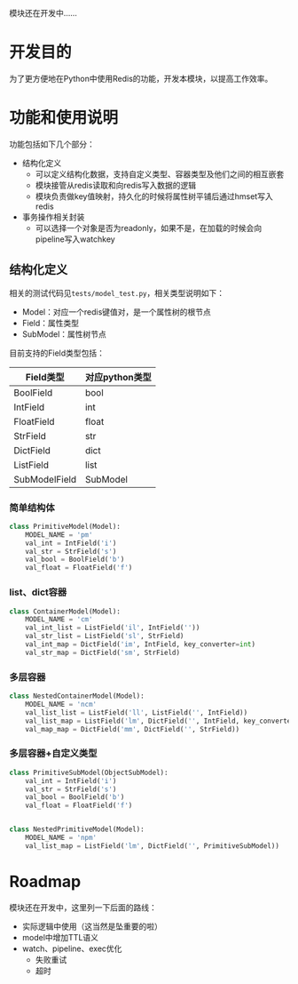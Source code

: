 模块还在开发中……


# 开发目的

为了更方便地在Python中使用Redis的功能，开发本模块，以提高工作效率。


# 功能和使用说明

功能包括如下几个部分：

* 结构化定义
    * 可以定义结构化数据，支持自定义类型、容器类型及他们之间的相互嵌套
    * 模块接管从redis读取和向redis写入数据的逻辑
    * 模块负责做key值映射，持久化的时候将属性树平铺后通过hmset写入redis
* 事务操作相关封装
    * 可以选择一个对象是否为readonly，如果不是，在加载的时候会向pipeline写入watchkey


## 结构化定义

相关的测试代码见`tests/model_test.py`，相关类型说明如下：

* Model：对应一个redis键值对，是一个属性树的根节点
* Field：属性类型
* SubModel：属性树节点

目前支持的Field类型包括：

| Field类型 | 对应python类型 |
| ----- | ----- |
| BoolField | bool |
| IntField | int |
| FloatField | float |
| StrField | str |
| DictField | dict |
| ListField | list |
| SubModelField | SubModel |



### 简单结构体

```python
class PrimitiveModel(Model):
    MODEL_NAME = 'pm'
    val_int = IntField('i')
    val_str = StrField('s')
    val_bool = BoolField('b')
    val_float = FloatField('f')
```


### list、dict容器

```python
class ContainerModel(Model):
    MODEL_NAME = 'cm'
    val_int_list = ListField('il', IntField(''))
    val_str_list = ListField('sl', StrField)
    val_int_map = DictField('im', IntField, key_converter=int)
    val_str_map = DictField('sm', StrField)
```


### 多层容器

```python
class NestedContainerModel(Model):
    MODEL_NAME = 'ncm'
    val_list_list = ListField('ll', ListField('', IntField))
    val_list_map = ListField('lm', DictField('', IntField, key_converter=int))
    val_map_map = DictField('mm', DictField('', StrField))
```


### 多层容器+自定义类型

```python
class PrimitiveSubModel(ObjectSubModel):
    val_int = IntField('i')
    val_str = StrField('s')
    val_bool = BoolField('b')
    val_float = FloatField('f')


class NestedPrimitiveModel(Model):
    MODEL_NAME = 'npm'
    val_list_map = ListField('lm', DictField('', PrimitiveSubModel))
```


# Roadmap

模块还在开发中，这里列一下后面的路线：

* 实际逻辑中使用（这当然是坠重要的啦）
* model中增加TTL语义
* watch、pipeline、exec优化
    * 失败重试
    * 超时